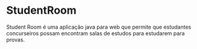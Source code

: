 # StudentRoom
Student Room é uma aplicação java para web que permite que estudantes concurseiros possam encontram salas de estudos para estudarem para provas.

